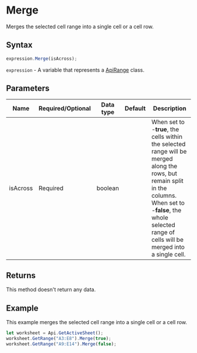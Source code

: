 # Merge

Merges the selected cell range into a single cell or a cell row.

## Syntax

```javascript
expression.Merge(isAcross);
```

`expression` - A variable that represents a [ApiRange](../ApiRange.md) class.

## Parameters

| **Name** | **Required/Optional** | **Data type** | **Default** | **Description** |
| ------------- | ------------- | ------------- | ------------- | ------------- |
| isAcross | Required | boolean |  | When set to -**true**, the cells within the selected range will be merged along the rows, but remain split in the columns. When set to -**false**, the whole selected range of cells will be merged into a single cell. |

## Returns

This method doesn't return any data.

## Example

This example merges the selected cell range into a single cell or a cell row.

```javascript editor-xlsx
let worksheet = Api.GetActiveSheet();
worksheet.GetRange("A3:E8").Merge(true);
worksheet.GetRange("A9:E14").Merge(false);
```
